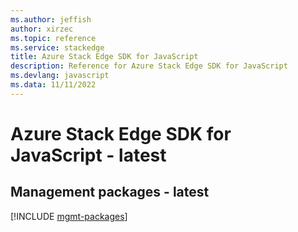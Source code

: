 ```yaml
---
ms.author: jeffish
author: xirzec
ms.topic: reference
ms.service: stackedge
title: Azure Stack Edge SDK for JavaScript
description: Reference for Azure Stack Edge SDK for JavaScript
ms.devlang: javascript
ms.data: 11/11/2022
---
```

# Azure Stack Edge SDK for JavaScript - latest

## Management packages - latest
[!INCLUDE [mgmt-packages](stack-edge-mgmt-index.md)]